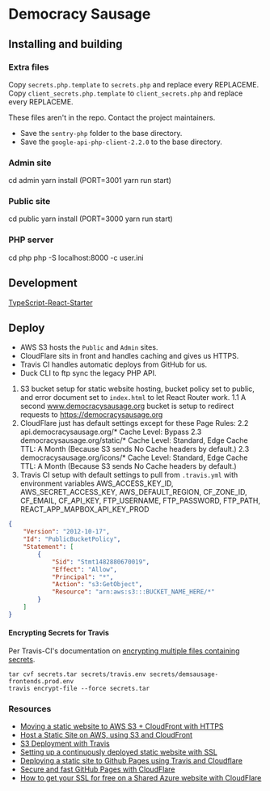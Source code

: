 # Democracy Sausage

## Installing and building

### Extra files

Copy `secrets.php.template` to `secrets.php` and replace every REPLACEME.
Copy `client_secrets.php.template` to `client_secrets.php` and replace every REPLACEME.

These files aren't in the repo. Contact the project maintainers.

* Save the `sentry-php` folder to the base directory.
* Save the `google-api-php-client-2.2.0` to the base directory.

### Admin site

cd admin
yarn install
(PORT=3001 yarn run start)

### Public site

cd public
yarn install
(PORT=3000 yarn run start)

### PHP server
cd php
php -S localhost:8000 -c user.ini

## Development

[TypeScript-React-Starter](https://github.com/Microsoft/TypeScript-React-Starter)

## Deploy

-   AWS S3 hosts the `Public` and `Admin` sites.
-   CloudFlare sits in front and handles caching and gives us HTTPS.
-   Travis CI handles automatic deploys from GitHub for us.
-   Duck CLI to ftp sync the legacy PHP API.

1.  S3 bucket setup for static website hosting, bucket policy set to public, and error document set to `index.html` to let React Router work.
    1.1 A second www.democracysausage.org bucket is setup to redirect requests to https://democracysausage.org
2.  CloudFlare just has default settings except for these Page Rules:
    2.2 api.democracysausage.org/\* Cache Level: Bypass
    2.3 democracysausage.org/static/\* Cache Level: Standard, Edge Cache TTL: A Month (Because S3 sends No Cache headers by default.)
    2.3 democracysausage.org/icons/\* Cache Level: Standard, Edge Cache TTL: A Month (Because S3 sends No Cache headers by default.)
3.  Travis CI setup with default settings to pull from `.travis.yml` with environment variables AWS_ACCESS_KEY_ID, AWS_SECRET_ACCESS_KEY, AWS_DEFAULT_REGION, CF_ZONE_ID, CF_EMAIL, CF_API_KEY, FTP_USERNAME, FTP_PASSWORD, FTP_PATH, REACT_APP_MAPBOX_API_KEY_PROD

```json
{
    "Version": "2012-10-17",
    "Id": "PublicBucketPolicy",
    "Statement": [
        {
            "Sid": "Stmt1482880670019",
            "Effect": "Allow",
            "Principal": "*",
            "Action": "s3:GetObject",
            "Resource": "arn:aws:s3:::BUCKET_NAME_HERE/*"
        }
    ]
}
```

#### Encrypting Secrets for Travis

Per Travis-CI's documentation on [encrypting multiple files containing secrets](https://docs.travis-ci.com/user/encrypting-files#Encrypting-multiple-files).

```
tar cvf secrets.tar secrets/travis.env secrets/demsausage-frontends.prod.env
travis encrypt-file --force secrets.tar
```

### Resources

-   [Moving a static website to AWS S3 + CloudFront with HTTPS](https://medium.com/@willmorgan/moving-a-static-website-to-aws-s3-cloudfront-with-https-1fdd95563106)
-   [Host a Static Site on AWS, using S3 and CloudFront](https://www.davidbaumgold.com/tutorials/host-static-site-aws-s3-cloudfront/)
-   [S3 Deployment with Travis](https://renzo.lucioni.xyz/s3-deployment-with-travis/)
-   [Setting up a continuously deployed static website with SSL](https://blog.kolibri.is/setting-up-a-continuously-deployed-static-website-with-ssl-39670b37b5c6)
-   [Deploying a static site to Github Pages using Travis and Cloudflare](https://jmsbrdy.com/2017/07/deploying-a-static-site-to-github-pages-using-travis-and-cloudflare/)
-   [Secure and fast GitHub Pages with CloudFlare](https://blog.cloudflare.com/secure-and-fast-github-pages-with-cloudflare/)
-   [How to get your SSL for free on a Shared Azure website with CloudFlare](https://www.troyhunt.com/how-to-get-your-ssl-for-free-on-shared/)
